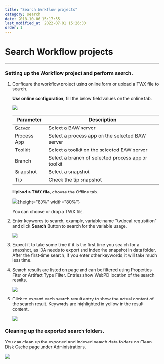 ```yaml
---
title: "Search Workflow projects"
category: search
date: 2018-10-06 15:17:55
last_modified_at: 2022-07-01 15:26:00
order: 1
---
```


# Search Workflow projects
***

### Setting up the Workflow project and perform search.

   1. Configure the workflow project using online form or upload a TWX file to search.

      **Use online configuration**, fill the below field values on the online tab.

      ![][search_online_form]
      
         |   Parameter   | Description    |
         | ------------- |----------------|
         | [Server][1]   |Select a BAW server|
         | Process App   |Select a process app on the selected BAW server|
         | Toolkit       |Select a toolkit on the selected BAW server|
         | Branch        |Select a branch of selected process app or toolkit|
         |Snapshot       |Select a snapshot|
         |Tip            |Check the tip snapshot|

      **Upload a TWX file**, choose the Offline tab.

      ![][search_offline_form]{:height="80%" width="80%"}

      You can choose or drop a TWX file.

   2. Enter keywords to search, example, variable name "tw.local.requisition" and click **Search** Button to search for the variable usage.

      ![][search_keyword]

   3. Expect it to take some time if it is the first time you search for a snapshot, as IDA needs to export and index the snapshot in data folder. After the first-time search, if you enter other keywords, it will take much less time.

   4. Search results are listed on page and can be filtered using Properties Fiter or Artifact Type Filter. Entries show WebPD location of the search results. 

      ![][search_results]

   5. Click to expand each search result entry to show the actual content of the search result. Keywords are highlighted in yellow in the result content.

      ![][search_results_content]
      
### Cleaning up the exported search folders.

You can clean up the exported and indexed search data folders on Clean Disk Cache page under Administrations.

   
   ![][search_folder_cleanup]

[search_online_form]: ../images/search/search_online_form.PNG
[search_offline_form]: ../images/search/search_offline_form.PNG
[search_keyword]: ../images/search/search_keyword.PNG
[search_results]: ../images/search/search_results.PNG
[search_results_content]: ../images/search/search_results_content.PNG
[search_folder_cleanup]: ../images/search/search_folder_cleanup.PNG

[1]: ../administration/administration-bpm-configuration.html
